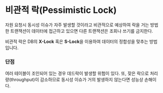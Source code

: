 # 비관적 락(Pessimistic Lock)
자원 요청시 동시성 이슈가 자주 발생할 것이라고 비관적으로 예상하여 락을 거는 방법
한 트랜잭션이 데이터에 접근하고 있으면 다른 트랜잭션은 조회나 쓰기를 금지한다.

비관적 락은 DB의 **X-Lock** 혹은 **S-Lock**을 이용하여 데이터의 정합성을 맞추는 방법입니다.

### 단점
여러 테이블이 조인되어 있는 경우 데드락이 발생할 위험이 있다.
또, 잦은 락으로 처리량(throughput)이 감소하므로 동시성 이슈가 거의 발생하지 않는다면 성능상 손해이다.